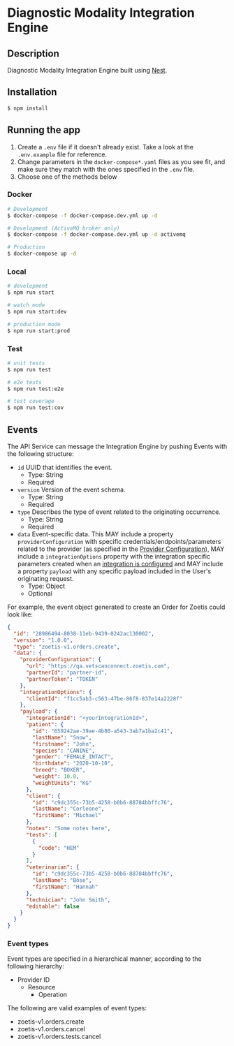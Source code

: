 # Diagnostic Modality Integration Engine

## Description

Diagnostic Modality Integration Engine built using [Nest](https://github.com/nestjs/nest).

## Installation

```bash
$ npm install
```

## Running the app

1. Create a `.env` file if it doesn't already exist. Take a look at the `.env.example` file for reference.
2. Change parameters in the `docker-compose*.yaml` files as you see fit, and make sure they match with the ones specified in the `.env` file.
3. Choose one of the methods below

### Docker
```bash
# Development
$ docker-compose -f docker-compose.dev.yml up -d

# Development (ActiveMQ broker only)
$ docker-compose -f docker-compose.dev.yml up -d activemq

# Production
$ docker-compose up -d
```

### Local
```bash
# development
$ npm run start

# watch mode
$ npm run start:dev

# production mode
$ npm run start:prod
```

### Test

```bash
# unit tests
$ npm run test

# e2e tests
$ npm run test:e2e

# test coverage
$ npm run test:cov
```

## Events

The API Service can message the Integration Engine by pushing Events with the following structure:
- `id` UUID that identifies the event.
  - Type: String
  - Required
- `version` Version of the event schema.
  - Type: String
  - Required
- `type` Describes the type of event related to the originating occurrence.
  - Type: String
  - Required
- `data` Event-specific data. This MAY include a property `providerConfiguration` with specific credentials/endpoints/parameters related to the provider (as specified in the [Provider Configuration](https://linestudio.stoplight.io/docs/diagnostic-modality-integration/docs/providers/readme.md#how-to-configure-a-provider)), MAY include a `integrationOptions` property with the integration specific parameters created when an [integration is configured](https://linestudio.stoplight.io/docs/diagnostic-modality-integration/docs/getting-started.md#5-connect-the-practice-with-a-provider) and MAY include a property `payload` with any specific payload included in the User's originating request.
  - Type: Object
  - Optional 
  
For example, the event object generated to create an Order for Zoetis could look like:

```json
{
  "id": "28986494-8038-11eb-9439-0242ac130002",
  "version": "1.0.0",
  "type": "zoetis-v1.orders.create",
  "data": {
    "providerConfiguration": {
      "url": "https://qa.vetscanconnect.zoetis.com",
      "partnerId": "partner-id",
      "partnerToken": "TOKEN"
    },
    "integrationOptions": {
      "clientId": "f1cc5ab3-c563-47be-86f8-837e14a2228f"
    },
    "payload": {
      "integrationId": "<yourIntegrationId>",
      "patient": {
        "id": "659242ae-39ae-4b80-a543-3ab7a1ba2c41",
        "lastName": "Snow",
        "firstname": "John",
        "species": "CANINE",
        "gender": "FEMALE_INTACT",
        "birthdate": "2020-10-10",
        "breed": "BOXER",
        "weight": 10.0,
        "weightUnits": "KG"
      },
      "client": {
        "id": "c9dc355c-73b5-4258-b0b6-88784bbffc76",
        "lastName": "Corleone",
        "firstName": "Michael"
      },
      "notes": "Some notes here",
      "tests": [
        {
          "code": "HEM"
        }
      ],
      "veterinarian": {
        "id": "c9dc355c-73b5-4258-b0b6-88784bbffc76",
        "lastName": "Böse",
        "firstName": "Hannah"
      },
      "technician": "John Smith",
      "editable": false
    }
  }
}
```

### Event types

Event types are specified in a hierarchical manner, according to the following hierarchy:
- Provider ID
  - Resource
    - Operation
    
The following are valid examples of event types:
- zoetis-v1.orders.create
- zoetis-v1.orders.cancel
- zoetis-v1.orders.tests.cancel